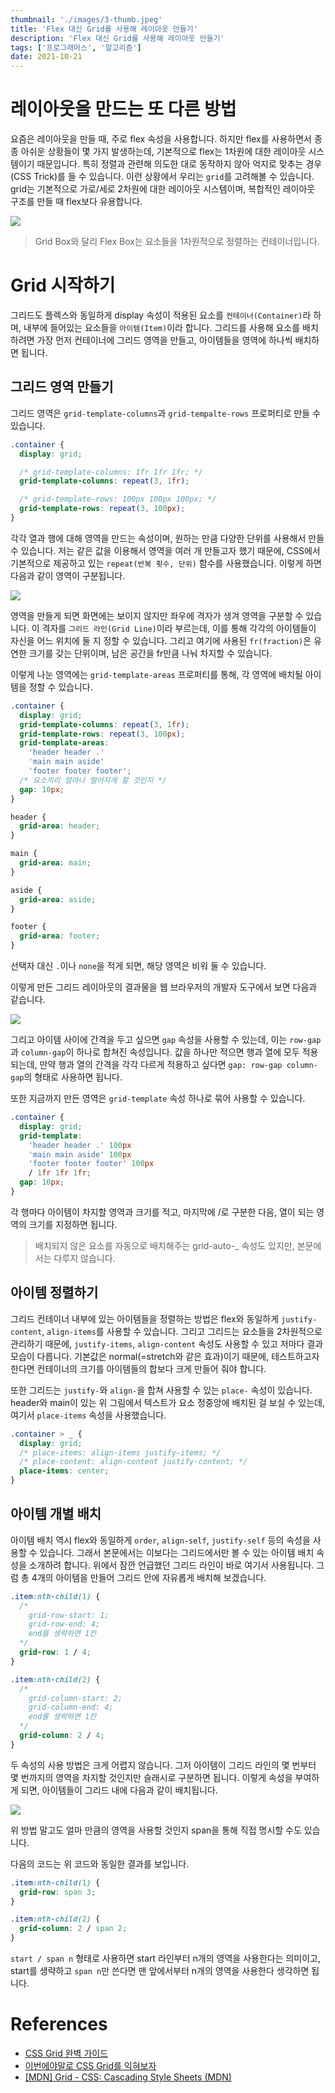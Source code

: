 ```yaml
---
thumbnail: './images/3-thumb.jpeg'
title: 'Flex 대신 Grid를 사용해 레이아웃 만들기'
description: 'Flex 대신 Grid를 사용해 레이아웃 만들기'
tags: ['프로그래머스', '알고리즘']
date: 2021-10-21
---
```


# 레이아웃을 만드는 또 다른 방법

요즘은 레이아웃을 만들 때, 주로 flex 속성을 사용합니다. 하지만 flex를 사용하면서 종종 아쉬운 상황들이 몇 가지 발생하는데, 기본적으로 flex는 1차원에 대한 레이아웃 시스템이기 때문입니다. 특히 정렬과 관련해 의도한 대로 동작하지 않아 억지로 맞추는 경우(CSS Trick)를 들 수 있습니다. 이런 상황에서 우리는 `grid`를 고려해볼 수 있습니다. grid는 기본적으로 가로/세로 2차원에 대한 레이아웃 시스템이며, 복합적인 레이아웃 구조를 만들 때 flex보다 유용합니다.

![](https://img1.daumcdn.net/thumb/R1280x0/?scode=mtistory2&fname=https%3A%2F%2Fblog.kakaocdn.net%2Fdn%2FLMJrz%2Fbtrim5xaXm7%2Fo5wbGxQltEmo37LjPOaL30%2Fimg.jpg)

> Grid Box와 달리 Flex Box는 요소들을 1차원적으로 정렬하는 컨테이너입니다.

# Grid 시작하기

그리드도 플렉스와 동일하게 display 속성이 적용된 요소를 `컨테이너(Container)`라 하며, 내부에 들어있는 요소들을 `아이템(Item)`이라 합니다. 그리드를 사용해 요소를 배치하려면 가장 먼저 컨테이너에 그리드 영역을 만들고, 아이템들을 영역에 하나씩 배치하면 됩니다.

## 그리드 영역 만들기

그리드 영역은 `grid-template-columns`과 `grid-tempalte-rows` 프로퍼티로 만들 수 있습니다.

```css
.container {
  display: grid;

  /* grid-template-columns: 1fr 1fr 1fr; */
  grid-template-columns: repeat(3, 1fr);

  /* grid-template-rows: 100px 100px 100px; */
  grid-template-rows: repeat(3, 100px);
}
```

각각 열과 행에 대해 영역을 만드는 속성이며, 원하는 만큼 다양한 단위를 사용해서 만들 수 있습니다. 저는 같은 값을 이용해서 영역을 여러 개 만들고자 했기 때문에, CSS에서 기본적으로 제공하고 있는 `repeat(반복 횟수, 단위)` 함수를 사용했습니다. 이렇게 하면 다음과 같이 영역이 구분됩니다.

![](https://img1.daumcdn.net/thumb/R1280x0/?scode=mtistory2&fname=https%3A%2F%2Fblog.kakaocdn.net%2Fdn%2FHaPYg%2FbtriiBcjGba%2F9GWEpPtudSI1SYrDVEI0MK%2Fimg.jpg)

영역을 만들게 되면 화면에는 보이지 않지만 좌우에 격자가 생겨 영역을 구분할 수 있습니다. 이 격자를 `그리드 라인(Grid Line)`이라 부르는데, 이를 통해 각각의 아이템들이 자신을 어느 위치에 둘 지 정할 수 있습니다. 그리고 여기에 사용된 `fr(fraction)`은 유연한 크기를 갖는 단위이며, 남은 공간을 fr만큼 나눠 차지할 수 있습니다.

이렇게 나눈 영역에는 `grid-template-areas` 프로퍼티를 통해, 각 영역에 배치될 아이템을 정할 수 있습니다.

```css
.container {
  display: grid;
  grid-template-columns: repeat(3, 1fr);
  grid-template-rows: repeat(3, 100px);
  grid-template-areas:
    'header header .'
    'main main aside'
    'footer footer footer';
  /* 요소끼리 얼마나 떨어지게 할 것인지 */
  gap: 10px;
}

header {
  grid-area: header;
}

main {
  grid-area: main;
}

aside {
  grid-area: aside;
}

footer {
  grid-area: footer;
}
```

선택자 대신 `.`이나 `none`을 적게 되면, 해당 영역은 비워 둘 수 있습니다.

이렇게 만든 그리드 레이아웃의 결과물을 웹 브라우저의 개발자 도구에서 보면 다음과 같습니다.

![](https://img1.daumcdn.net/thumb/R1280x0/?scode=mtistory2&fname=https%3A%2F%2Fblog.kakaocdn.net%2Fdn%2Fb9ajjR%2FbtrirxeCDYT%2FkoB1R9ObeK1OgOkbaNfP8k%2Fimg.png)

그리고 아이템 사이에 간격을 두고 싶으면 `gap` 속성을 사용할 수 있는데, 이는 `row-gap`과 `column-gap`이 하나로 합쳐진 속성입니다. 값을 하나만 적으면 행과 열에 모두 적용되는데, 만약 행과 열의 간격을 각각 다르게 적용하고 싶다면 `gap: row-gap column-gap`의 형태로 사용하면 됩니다.

또한 지금까지 만든 영역은 `grid-template` 속성 하나로 묶어 사용할 수 있습니다.

```css
.container {
  display: grid;
  grid-template:
    'header header .' 100px
    'main main aside' 100px
    'footer footer footer' 100px
    / 1fr 1fr 1fr;
  gap: 10px;
}
```

각 행마다 아이템이 차지할 영역과 크기를 적고, 마지막에 /로 구분한 다음, 열이 되는 영역의 크기를 지정하면 됩니다.

> 배치되지 않은 요소를 자동으로 배치해주는 grid-auto-\_ 속성도 있지만, 본문에서는 다루지 않습니다.

## 아이템 정렬하기

그리드 컨테이너 내부에 있는 아이템들을 정렬하는 방법은 flex와 동일하게 `justify-content`, `align-items`를 사용할 수 있습니다. 그리고 그리드는 요소들을 2차원적으로 관리하기 때문에, `justify-items`, `align-content` 속성도 사용할 수 있고 저마다 결과 모습이 다릅니다. 기본값은 normal(=stretch와 같은 효과)이기 때문에, 테스트하고자 한다면 컨테이너의 크기를 아이템들의 합보다 크게 만들어 줘야 합니다.

또한 그리드는 `justify-`와 `align-`을 합쳐 사용할 수 있는 `place-` 속성이 있습니다. header와 main이 있는 위 그림에서 텍스트가 요소 정중앙에 배치된 걸 보실 수 있는데, 여기서 `place-items` 속성을 사용했습니다.

```css
.container > _ {
  display: grid;
  /* place-items: align-items justify-items; */
  /* place-content: align-content justify-content; */
  place-items: center;
}
```

## 아이템 개별 배치

아이템 배치 역시 flex와 동일하게 `order`, `align-self`, `justify-self` 등의 속성을 사용할 수 있습니다. 그래서 본문에서는 이보다는 그리드에서만 볼 수 있는 아이템 배치 속성을 소개하려 합니다. 위에서 잠깐 언급했던 그리드 라인이 바로 여기서 사용됩니다. 그럼 총 4개의 아이템을 만들어 그리드 안에 자유롭게 배치해 보겠습니다.

```css
.item:nth-child(1) {
  /* 
    grid-row-start: 1;
    grid-row-end: 4;
    end를 생략하면 1칸 
  */
  grid-row: 1 / 4;
}

.item:nth-child(2) {
  /* 
    grid-column-start: 2;
    grid-column-end: 4;
    end를 생략하면 1칸 
  */
  grid-column: 2 / 4;
}
```

두 속성의 사용 방법은 크게 어렵지 않습니다. 그저 아이템이 그리드 라인의 몇 번부터 몇 번까지의 영역을 차지할 것인지만 슬래시로 구분하면 됩니다. 이렇게 속성을 부여하게 되면, 아이템들이 그리드 내에 다음과 같이 배치됩니다.

![](https://img1.daumcdn.net/thumb/R1280x0/?scode=mtistory2&fname=https%3A%2F%2Fblog.kakaocdn.net%2Fdn%2FX6Lzb%2FbtrijrVixvj%2F8vIm3FVRVUlDKTG5GOj0LK%2Fimg.jpg)

위 방법 말고도 얼마 만큼의 영역을 사용할 것인지 span을 통해 직접 명시할 수도 있습니다.

다음의 코드는 위 코드와 동일한 결과를 보입니다.

```css
.item:nth-child(1) {
  grid-row: span 3;
}

.item:nth-child(2) {
  grid-column: 2 / span 2;
}
```

`start / span n` 형태로 사용하면 start 라인부터 n개의 영역을 사용한다는 의미이고, start를 생략하고 `span n`만 쓴다면 맨 앞에서부터 n개의 영역을 사용한다 생각하면 됩니다.

# References

- [CSS Grid 완벽 가이드](#)
- [이번에야말로 CSS Grid를 익혀보자](#)
- [[MDN] Grid - CSS: Cascading Style Sheets (MDN)](#)
